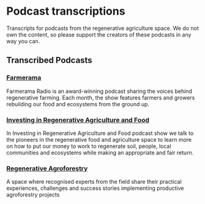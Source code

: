 # Podcast transcriptions
Transcripts for podcasts from the regenerative agriculture space. We do not own the content, so please support the creators of these podcasts in any way you can.

## Transcribed Podcasts
### [Farmerama](https://farmerama.co)
Farmerama Radio is an award-winning podcast sharing the voices behind regenerative farming. Each month, the show features farmers and growers rebuilding our food and ecosystems from the ground up. 

### [Investing in Regenerative Agriculture and Food](https://investinginregenerativeagriculture.com/)
In Investing in Regenerative Agriculture and Food podcast show we talk to the pioneers in the regenerative food and agriculture space to learn more on how to put our money to work to regenerate soil, people, local communities and ecosystems while making an appropriate and fair return.

### [Regenerative Agroforestry](https://www.regenerativeagroforestry.org/)
A space where recognised experts from the field share their practical experiences, challenges and success stories  implementing productive agroforestry projects